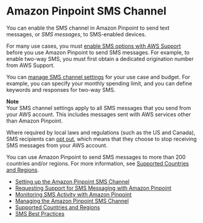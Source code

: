 # Amazon Pinpoint SMS Channel<a name="channels-sms"></a>

You can enable the SMS channel in Amazon Pinpoint to send text messages, or *SMS messages*, to SMS\-enabled devices\.

For many use cases, you must [enable SMS options with AWS Support](channels-sms-awssupport.md) before you use Amazon Pinpoint to send SMS messages\. For example, to enable two\-way SMS, you must first obtain a dedicated origination number from AWS Support\. 

You can [manage SMS channel settings](channels-sms-manage.md) for your use case and budget\. For example, you can specify your monthly spending limit, and you can define keywords and responses for two\-way SMS\.

**Note**  
Your SMS channel settings apply to all SMS messages that you send from your AWS account\. This includes messages sent with AWS services other than Amazon Pinpoint\.

Where required by local laws and regulations \(such as the US and Canada\), SMS recipients can [opt out](channels-sms-manage.md#channels-sms-manage-optout), which means that they choose to stop receiving SMS messages from your AWS account\. 

You can use Amazon Pinpoint to send SMS messages to more than 200 countries and/or regions\. For more information, see [Supported Countries and Regions](channels-sms-countries.md)\.


+ [Setting up the Amazon Pinpoint SMS Channel](channels-sms-setup.md)
+ [Requesting Support for SMS Messaging with Amazon Pinpoint](channels-sms-awssupport.md)
+ [Monitoring SMS Activity with Amazon Pinpoint](channels-sms-monitor.md)
+ [Managing the Amazon Pinpoint SMS Channel](channels-sms-manage.md)
+ [Supported Countries and Regions](channels-sms-countries.md)
+ [SMS Best Practices](channels-sms-best-practices.md)